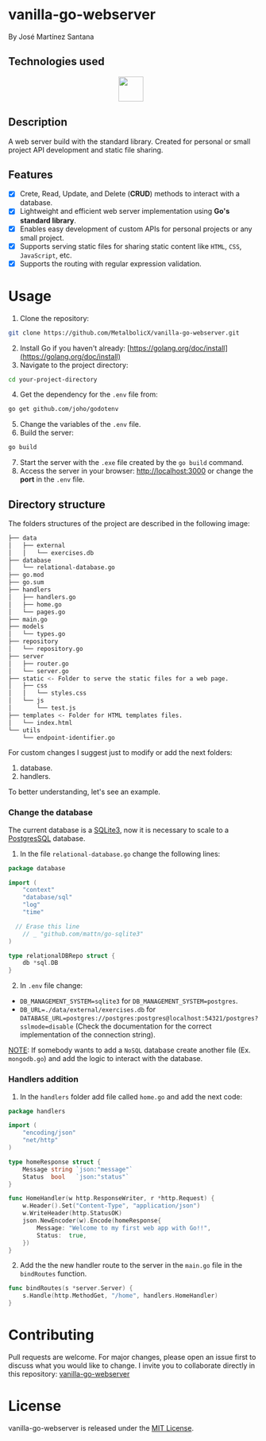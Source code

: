 # vanilla-go-webserver

By José Martínez Santana

## Technologies used

<html>
  <div align="center">
	  <a href="https://go.dev/" target="_blank" rel="noreferrer"><img  alt="Golang" height="50px" style="padding-right:10px;" src="https://cdn.jsdelivr.net/gh/devicons/devicon/icons/go/go-original-wordmark.svg"/></a>
  </div>
</html>

## Description

A web server build with the standard library. Created for personal or small project API development and static file sharing.

## Features

- [x] Crete, Read, Update, and Delete (**CRUD**) methods to interact with a database.
- [x] Lightweight and efficient web server implementation using **Go's standard library**.
- [x] Enables easy development of custom APIs for personal projects or any small project.
- [x] Supports serving static files for sharing static content like `HTML`, `CSS`, `JavaScript`, etc.
- [x] Supports the routing with regular expression validation.

# Usage

1. Clone the repository:
``` Bash
git clone https://github.com/MetalbolicX/vanilla-go-webserver.git
```
2. Install Go if you haven't already: [https://golang.org/doc/install](https://golang.org/doc/install)
3. Navigate to the project directory:
```Bash
cd your-project-directory
```
4. Get the dependency for the `.env` file from:
```Bash
go get github.com/joho/godotenv
```
5. Change the variables of the `.env` file.
6. Build the server:
```Bash
go build
```
7. Start the server with the `.exe` file created by the `go build` command.
6. Access the server in your browser: [http://localhost:3000](http://localhost:3000) or change the **port** in the `.env` file.

## Directory structure

The folders structures of the project are described in the following image:

```Bash
├── data
│   ├── external
│   │   └── exercises.db
├── database
│   └── relational-database.go
├── go.mod
├── go.sum
├── handlers
│   ├── handlers.go
│   ├── home.go
│   └── pages.go
├── main.go
├── models
│   └── types.go
├── repository
│   └── repository.go
├── server
│   ├── router.go
│   └── server.go
├── static <- Folder to serve the static files for a web page.
│   ├── css
│   │   └── styles.css
│   └── js
│       └── test.js
├── templates <- Folder for HTML templates files.
│   └── index.html
└── utils
    └── endpoint-identifier.go
```

For custom changes I suggest just to modify or add the next folders:

1. database.
2. handlers.

To better understanding, let's see an example.

### Change the database

The current database is a [SQLite3](https://www.sqlite.org/index.html), now it is necessary to scale to a [PostgresSQL](https://www.postgresql.org/) database.

1. In the file `relational-database.go` change the following lines:
```Go
package database

import (
	"context"
	"database/sql"
	"log"
	"time"

  // Erase this line
	// _ "github.com/mattn/go-sqlite3"
)

type relationalDBRepo struct {
	db *sql.DB
}
```
2. In `.env` file change:
* `DB_MANAGEMENT_SYSTEM=sqlite3` for `DB_MANAGEMENT_SYSTEM=postgres`.
* `DB_URL=./data/external/exercises.db` for `DATABASE_URL=postgres://postgres:postgres@localhost:54321/postgres?sslmode=disable` (Check the documentation for the correct implementation of the connection string).

<ins>NOTE</ins>: If somebody wants to add a `NoSQL` database create another file (Ex. `mongodb.go`) and add the logic to interact with the database.

### Handlers addition

1. In the `handlers` folder add file called `home.go` and add the next code:
```Go
package handlers

import (
	"encoding/json"
	"net/http"
)

type homeResponse struct {
	Message string `json:"message"`
	Status  bool   `json:"status"`
}

func HomeHandler(w http.ResponseWriter, r *http.Request) {
	w.Header().Set("Content-Type", "application/json")
	w.WriteHeader(http.StatusOK)
	json.NewEncoder(w).Encode(homeResponse{
		Message: "Welcome to my first web app with Go!!",
		Status:  true,
	})
}
```
2. Add the the new handler route to the server in the `main.go` file in the `bindRoutes` function.
```Go
func bindRoutes(s *server.Server) {
	s.Handle(http.MethodGet, "/home", handlers.HomeHandler)
}
```

# Contributing

Pull requests are welcome. For major changes, please open an issue first to discuss what you would like to change. I invite you to collaborate directly in this repository: [vanilla-go-webserver](https://github.com/MetalbolicX/vanilla-go-webserver)

# License

vanilla-go-webserver is released under the [MIT License](https://opensource.org/licenses/MIT).
